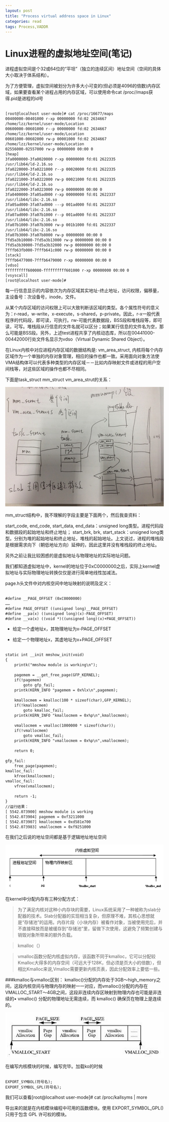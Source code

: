 ```yaml
---
layout: post
title: "Process virtual address space in Linux"
categories: read
tags: Process,VADDR
---
```

Linux进程的虚拟地址空间(笔记)
==============================
进程虚拟空间是个32或64位的“平坦”（独立的连续区间）地址空间（空间的具体大小取决于体系结构）。

为了方便管理，虚拟空间被划分为许多大小可变的(但必须是4096的倍数)内存区域，如果要查看某个进程占用的内存区域，可以使用命令cat /proc/<pid>/maps获得.pid是进程的id号

<pre><code>
[root@localhost user-mode]# cat /proc/16677/maps
00400000-00401000 r-xp 00000000 fd:02 2634667                            /home/lzz/kernel/user-mode/Location
00600000-00601000 r--p 00000000 fd:02 2634667                            /home/lzz/kernel/user-mode/Location
00601000-00602000 rw-p 00001000 fd:02 2634667                            /home/lzz/kernel/user-mode/Location
02556000-02557000 rw-p 00000000 00:00 0                                  [heap]
3fa0000000-3fa0020000 r-xp 00000000 fd:01 2622335                        /usr/lib64/ld-2.16.so
3fa0220000-3fa0221000 r--p 00020000 fd:01 2622335                        /usr/lib64/ld-2.16.so
3fa0221000-3fa0222000 rw-p 00021000 fd:01 2622335                        /usr/lib64/ld-2.16.so
3fa0222000-3fa0223000 rw-p 00000000 00:00 0
3fa0400000-3fa05ad000 r-xp 00000000 fd:01 2622337                        /usr/lib64/libc-2.16.so
3fa05ad000-3fa07ad000 ---p 001ad000 fd:01 2622337                        /usr/lib64/libc-2.16.so
3fa07ad000-3fa07b1000 r--p 001ad000 fd:01 2622337                        /usr/lib64/libc-2.16.so
3fa07b1000-3fa07b3000 rw-p 001b1000 fd:01 2622337                        /usr/lib64/libc-2.16.so
3fa07b3000-3fa07b8000 rw-p 00000000 00:00 0
7fd5a3b10000-7fd5a3b13000 rw-p 00000000 00:00 0
7fd5a3b30000-7fd5a3b32000 rw-p 00000000 00:00 0
7fffb63fb000-7fffb641c000 rw-p 00000000 00:00 0                          [stack]
7fffb6477000-7fffb6479000 r-xp 00000000 00:00 0                          [vdso]
ffffffffff600000-ffffffffff601000 r-xp 00000000 00:00 0                  [vsyscall]
[root@localhost user-mode]#
</code></pre>

每一行信息显示的内容依次为内存区域其实地址-终止地址，访问权限，偏移量，主设备号：次设备号，inode，文件。

从某个内存区域的访问权限上可以大致判断该区域的类型。各个属性符号的意义为：r-read，w-write，x-execute，s-shared，p-private。因此，r-x一般代表程序的代码段，即可读，可执行。rw-可能代表数据段，BSS段和堆栈段等，即可读，可写。堆栈段从行信息的文件名就可以区分；如果某行信息的文件名为空，那么可能是BSS段。另外，上述test进程共享了内核动态库，所以在00441000-00442000行处文件名显示为vdso（Virtual Dynamic Shared Object）。

在Linux内核中对应进程内存区域的数据结构是: vm_area_struct, 内核将每个内存区域作为一个单独的内存对象管理，相应的操作也都一致。采用面向对象方法使VMA结构体可以代表多种类型的内存区域－－比如内存映射文件或进程的用户空间栈等，对这些区域的操作也都不尽相同。

下面是task_struct mm_struct vm_area_strut的关系：

![](/assets/pic/Memory1-1024x768.jpg)

mm_struct结构中，我不理解的字段主要是下面两个，然后我查资料：

start_code, end_code, start_data, end_data：unsigned long类型。进程代码段和数据段的起始地址和终止地址；
start_brk, brk, start_stack：unsigned long类型。分别为堆的起始地址和终止地址，堆栈的起始地址。上文说过，进程的堆栈段是根据需求向下（朝低地址方向）延伸的，因此这里并没有堆栈段的终止地址。

另外之前让我比较困惑的是虚拟地址与物理地址的实际地址问题。

我们都知道虚拟地址中，kernel的地址位于0xC0000000之后，实际上kernel虚拟地址与实际物理地址转换仅仅是进行简单地线性加减法。

page.h头文件中对内核空间中地址映射的说明及定义：

<pre><code>
#define __PAGE_OFFSET (0xC0000000)
……
#define PAGE_OFFSET ((unsigned long)__PAGE_OFFSET)
#define __pa(x) ((unsigned long)(x)-PAGE_OFFSET)
#define __va(x) ((void *)((unsigned long)(x)+PAGE_OFFSET))
</code></pre>

* 给定一个虚地址x，其物理地址为x-PAGE_OFFSET

* 给定一个物理地址x，其虚地址为x+PAGE_OFFSET

<pre><code>
static int __init mmshow_init(void)
{
    printk("mmshow module is working\n");
 
    pagemem = __get_free_page(GFP_KERNEL);
    if(!pagemem)
        goto gfp_fail;
    printk(KERN_INFO "pagemem = 0x%lx\n",pagemem);
 
    kmallocmem = kmalloc(100 * sizeof(char),GFP_KERNEL);
    if(!kmallocmem)
        goto kmalloc_fail;
    printk(KERN_INFO "kmallocmem = 0x%p\n",kmallocmem);
 
    vmallocmem = vmalloc(1000000 * sizeof(char));
    if(!vmallocmem)
        goto vmalloc_fail;
    printk(KERN_INFO "vmallocmem = 0x%p\n",vmallocmem);
 
    return 0;
 
gfp_fail:
    free_page(pagemem);
kmalloc_fail:
    kfree(kmallocmem);
vmalloc_fail:
    vfree(vmallocmem);
 
    return -1;
}
//运行结果：
[ 5542.073900] mmshow module is working
[ 5542.073904] pagemem = 0xf3211000
[ 5542.073907] kmallocmem = 0xd581e700
[ 5542.073983] vmallocmem = 0xf9251000
</code></pre>

在我们之后说的地址空间都是基于逻辑地址地址空间

![](/assets/pic/vm.png)

在kernel中分配内存有三种分配方式：

> 为了满足内核对这种小内存块的需要，Linux系统采用了一种被称为slab分配器的技术。Slab分配器的实现相当复杂，但原理不难，其核心思想就是“存储池”的运用。内存片段（小块内存）被看作对象，当被使用完后，并不直接释放而是被缓存到“存储池”里，留做下次使用，这避免了频繁创建与销毁对象所带来的额外负载。

> kmalloc（）

> vmalloc函数分配内核虚拟内存，该函数不同于kmalloc，它可以分配较Kmalloc大得多的内存空间（可远大于128K，但必须是页大小的倍数），但相比Kmalloc来说,Vmalloc需要更新内核页表，因此分配效率上要低一些。

###kmalloc与vmalloc区别：
kmalloc()分配的内存处于3GB～high_memory之间，这段内核空间与物理内存的映射一一对应，而vmalloc()分配的内存在
VMALLOC_START～4GB之间，这段非连续内存区映射到物理内存也可能是非连续的• vmalloc() 分配的物理地址无需连续，而
kmalloc() 确保页在物理上是连续的。

![](/assets/pic/vm1.png)

在编写内核模块的时候，编写完毕。加载ko的时候

<pre><code>
EXPORT_SYMBOL(符号名);
EXPORT_SYMBOL_GPL(符号名);
</code></pre>

我们可以查看[root@localhost user-mode]# cat /proc/kallsyms | more

导出来的就是在内核模块编程中可用的函数模块。使用 EXPORT_SYMBOL_GPL() 只用于包含 GPL 许可权的模块。 